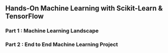 <h2> Hands-On Machine Learning with Scikit-Learn & TensorFlow </h2>

<h3> Part 1 : Machine Learning Landscape </h3>
<h3> Part 2 : End to End Machine Learning Project </h3>
